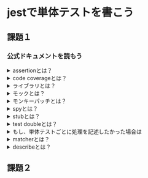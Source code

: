 # jestで単体テストを書こう

## 課題１
### 公式ドキュメントを読もう

<details>
    <summary>assertionとは？</summary>
    an assertion is a boolean expression written for evaluating the operation of a specific portion of your software.  
    think of it as a normal phrase you could say out lound to explain your intentions.
</details>

<details>
    <summary>code coverageとは？</summary>
    an assertion is a boolean expression written for evaluating the operation of a specific portion of your software.  
    think of it as a normal phrase you could say out lound to explain your intentions.
</details>

<details>
    <summary>ライブラリとは？</summary>
    an assertion is a boolean expression written for evaluating the operation of a specific portion of your software.  
    think of it as a normal phrase you could say out lound to explain your intentions.
</details>

<details>
    <summary>モックとは？</summary>
    an assertion is a boolean expression written for evaluating the operation of a specific portion of your software.  
    think of it as a normal phrase you could say out lound to explain your intentions.
</details>


<details>
    <summary>モンキーパッチとは？</summary>
    an assertion is a boolean expression written for evaluating the operation of a specific portion of your software.  
    think of it as a normal phrase you could say out lound to explain your intentions.
</details>

<details>
    <summary>spyとは？</summary>
とは
</details>

<details>
    <summary>stubとは？</summary>
</details>

<details>
    <summary>test doubleとは？</summary>
</details>

<details>
    <summary>もし、単体テストごとに処理を記述したかった場合は</summary>
</details>

<details>
    <summary>matcherとは？</summary>
</details>

<details>
    <summary>describeとは？</summary>
</details>

## 課題２